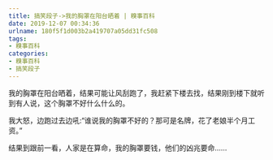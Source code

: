 ```yaml
---
title: 搞笑段子->我的胸罩在阳台晒着 | 糗事百科
date: 2019-12-07 00:34:36
urlname: 180f5f1d003b2a419707a05dd31fc508
tags: 
- 糗事百科
categories:
- 糗事百科
- 搞笑段子
---
```

我的胸罩在阳台晒着，结果可能让风刮跑了，我赶紧下楼去找，结果刚到楼下就听到有人说，这个胸罩不好什么什么的。

我大怒，边跑过去边吼:“谁说我的胸罩不好的？那可是名牌，花了老娘半个月工资。”

结果到跟前一看，人家是在算命，我的胸罩要钱，他们的凶兆要命……


